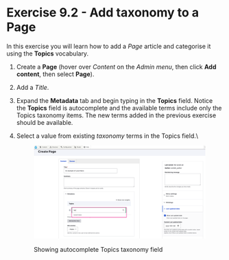 # Exercise 9.2 - Add taxonomy to a Page

In this exercise you will learn how to add a _Page_ article and categorise it using the **Topics** vocabulary.

1. Create a **Page** (hover over _Content_ on the _Admin menu_, then click **Add content**, then select **Page**).
2. Add a _Title_.
3. Expand the **Metadata** tab and begin typing in the **Topics** field. Notice the **Topics** field is autocomplete and the available terms include only the Topics taxonomy items. The new terms added in the previous exercise should be available.
4.  Select a value from existing _taxonomy_ terms in the Topics field.\


    <figure><img src="../.gitbook/assets/image (1).png" alt=""><figcaption><p>Showing autocomplete Topics taxonomy field</p></figcaption></figure>
